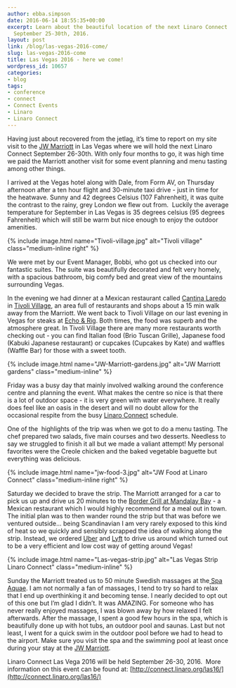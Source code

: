 ```yaml
---
author: ebba.simpson
date: 2016-06-14 18:55:35+00:00
excerpt: Learn about the beautiful location of the next Linaro Connect in Las Vegas,
  September 25-30th, 2016.
layout: post
link: /blog/las-vegas-2016-come/
slug: las-vegas-2016-come
title: Las Vegas 2016 - here we come!
wordpress_id: 10657
categories:
- blog
tags:
- conference
- connect
- Connect Events
- Linaro
- Linaro Connect
---
```


Having just about recovered from the jetlag, it’s time to report on my site visit to the [JW Marriott](http://www.marriott.com/hotels/travel/lasjw-jw-marriott-las-vegas-resort-and-spa/) in Las Vegas where we will hold the next Linaro Connect September 26-30th. With only four months to go, it was high time we paid the Marriott another visit for some event planning and menu tasting among other things.

I arrived at the Vegas hotel along with Dale, from Form AV, on Thursday afternoon after a ten hour flight and 30-minute taxi drive - just in time for the heatwave. Sunny and 42 degrees Celsius (107 Fahrenheit), it was quite the contrast to the rainy, grey London we flew out from.  Luckily the average temperature for September in Las Vegas is 35 degrees celsius (95 degrees Fahrenheit) which will still be warm but nice enough to enjoy the outdoor amenities.

{% include image.html name="Tivoli-village.jpg" alt="Tivoli village" class="medium-inline right" %}

We were met by our Event Manager, Bobbi, who got us checked into our fantastic suites. The suite was beautifully decorated and felt very homely, with a spacious bathroom, big comfy bed and great view of the mountains surrounding Vegas.

In the evening we had dinner at a Mexican restaurant called [Cantina Laredo](http://www.tivolivillagelv.com/portfolio/cantina-laredo-2/) in [Tivoli Village](http://www.tivolivillagelv.com/), an area full of restaurants and shops about a 15 min walk away from the Marriott. We went back to Tivoli Village on our last evening in Vegas for steaks at [Echo & Rig](http://www.tivolivillagelv.com/portfolio/test-3-2/). Both times, the food was superb and the atmosphere great. In Tivoli Village there are many more restaurants worth checking out - you can find Italian food (Brio Tuscan Grille), Japanese food (Kabuki Japanese restaurant) or cupcakes (Cupcakes by Kate) and waffles (Waffle Bar) for those with a sweet tooth.

{% include image.html name="JW-Marriott-gardens.jpg" alt="JW Marriott gardens" class="medium-inline" %}

Friday was a busy day that mainly involved walking around the conference centre and planning the event. What makes the centre so nice is that there is a lot of outdoor space - it is very green with water everywhere. It really does feel like an oasis in the desert and will no doubt allow for the occasional respite from the busy [Linaro Connect](http://connect.linaro.org/las16/) schedule. 

One of the  highlights of the trip was when we got to do a menu tasting. The chef prepared two salads, five main courses and two desserts. Needless to say we struggled to finish it all but we made a valiant attempt! My personal favorites were the Creole chicken and the baked vegetable baguette but everything was delicious.

{% include image.html name="jw-food-3.jpg" alt="JW Food at Linaro Connect" class="medium-inline right" %}

Saturday we decided to brave the strip. The Marriott arranged for a car to pick us up and drive us 20 minutes to the [Border Grill at Mandalay Bay](http://www.bordergrill.com/locations/las-vegas/bglvmb/) - a Mexican restaurant which I would highly recommend for a meal out in town. The initial plan was to then wander round the strip but that was before we ventured outside... being Scandinavian I am very rarely exposed to this kind of heat so we quickly and sensibly scrapped the idea of walking along the strip. Instead, we ordered [Uber](https://www.uber.com/ride/) and [Lyft](https://www.lyft.com/) to drive us around which turned out to be a very efficient and low cost way of getting around Vegas!  


{% include image.html name="Las-vegas-strip.jpg" alt="Las Vegas Strip Linaro Connect" class="medium-inline" %}

Sunday the Marriott treated us to 50 minute Swedish massages at the[ Spa Aquae](http://www.marriott.com/spas/lasjw-jw-marriott-las-vegas-resort-and-spa/spa-aquae/5013971/home-page.mi). I am not normally a fan of massages, I tend to try so hard to relax that I end up overthinking it and becoming tense. I nearly decided to opt out of this one but I’m glad I didn’t. It was AMAZING. For someone who has never really enjoyed massages, I was blown away by how relaxed I felt afterwards. After the massage, I spent a good few hours in the spa, which is beautifully done up with hot tubs, an outdoor pool and saunas. Last but not least, I went for a quick swim in the outdoor pool before we had to head to the airport. Make sure you visit the spa and the swimming pool at least once during your stay at the [JW Marriott](http://www.marriott.com/hotels/travel/lasjw-jw-marriott-las-vegas-resort-and-spa/).

Linaro Connect Las Vega 2016 will be held September 26-30, 2016.  More information on this event can be found at: [http://connect.linaro.org/las16/](http://connect.linaro.org/las16/)


